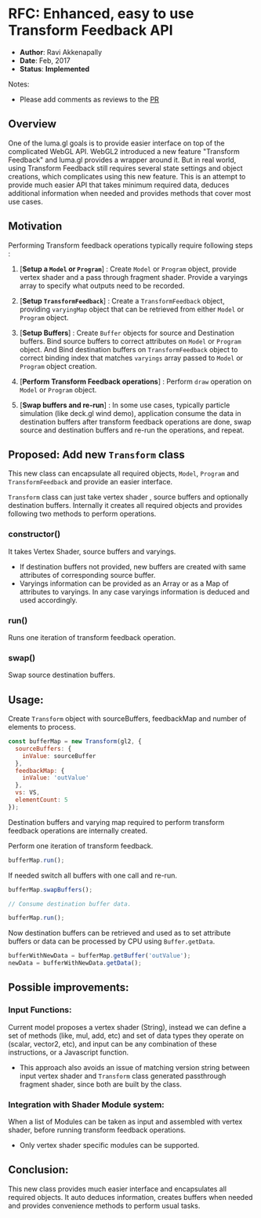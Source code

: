 # RFC: Enhanced, easy to use Transform Feedback API

* **Author**: Ravi Akkenapally
* **Date**: Feb, 2017
* **Status**: **Implemented**

Notes:
* Please add comments as reviews to the [PR](https://github.com/uber/luma.gl/pull/398)


## Overview

One of the luma.gl goals is to provide easier interface on top of the complicated WebGL API. WebGL2 introduced a new feature "Transform Feedback" and luma.gl provides a wrapper around it. But in real world, using Transform Feedback still requires several state settings and object creations, which complicates using this new feature. This is an attempt to provide much easier API that takes minimum required data, deduces additional information when needed and provides methods that cover most use cases.


## Motivation

Performing Transform feedback operations typically require following steps :

1. [**Setup a `Model` or `Program`**] : Create `Model` or `Program` object, provide vertex shader and a pass through fragment shader. Provide a varyings array to specify what outputs need to be recorded.

2. [**Setup `TransformFeedback`**] : Create a `TransformFeedback` object, providing `varyingMap` object that can be retrieved from either `Model` or `Program` object.

3. [**Setup Buffers**] : Create `Buffer` objects for source and Destination buffers. Bind source buffers to correct attributes on `Model` or `Program` object. And Bind destination buffers on `TransformFeedback` object to correct binding index that matches `varyings` array passed to `Model` or `Program` object creation.

4. [**Perform Transform Feedback operations**] : Perform `draw` operation on `Model` or `Program` object.

5. [**Swap buffers and re-run**] : In some use cases, typically particle simulation (like deck.gl wind demo), application consume the data in destination buffers after transform feedback operations are done, swap source and destination buffers and re-run the operations, and repeat.


## Proposed: Add new `Transform` class

This new class can encapsulate all required objects, `Model`, `Program` and `TransformFeedback` and provide an easier interface.

`Transform` class can just take vertex shader , source buffers and optionally destination buffers. Internally it creates all required objects and provides following two methods to perform operations.

### constructor()

It takes Vertex Shader, source buffers and varyings.
* If destination buffers not provided, new buffers are created with same attributes of corresponding source buffer.
* Varyings information can be provided as an Array or as a Map of attributes to varyings. In any case varyings information is deduced and used accordingly.

### run()

Runs one iteration of transform feedback operation.

### swap()

Swap source destination buffers.


## Usage:

Create `Transform` object with sourceBuffers, feedbackMap and number of elements to process.

```js
const bufferMap = new Transform(gl2, {
  sourceBuffers: {
    inValue: sourceBuffer
  },
  feedbackMap: {
    inValue: 'outValue'
  },
  vs: VS,
  elementCount: 5
});

```

Destination buffers and varying map required to perform transform feedback operations are internally created.

Perform one iteration of transform feedback.

```js
bufferMap.run();
```

If needed switch all buffers with one call and re-run.

```js
bufferMap.swapBuffers();

// Consume destination buffer data.

bufferMap.run();
```

Now destination buffers can be retrieved and used as to set attribute buffers or data can be processed by CPU using `Buffer.getData`.

```js
bufferWithNewData = bufferMap.getBuffer('outValue');
newData = bufferWithNewData.getData();
```


## Possible improvements:

### Input Functions:

Current model proposes a vertex shader (String), instead we can define a set of methods (like, mul, add, etc) and set of data types they operate on (scalar, vector2, etc), and input can be any combination of these instructions, or a Javascript function.
* This approach also avoids an issue of matching version string between input vertex shader and `Transform` class generated passthrough fragment shader, since both are built by the class.

### Integration with Shader Module system:

When a list of Modules can be taken as input and assembled with vertex shader, before running transform feedback operations.
* Only vertex shader specific modules can be supported.


## Conclusion:

This new class provides much easier interface and encapsulates all required objects. It auto deduces information, creates buffers when needed and provides convenience methods to perform usual tasks.
